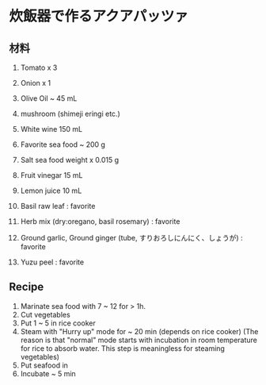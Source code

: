 # 炊飯器で作るアクアパッツァ

## 材料

1. Tomato x 3
2. Onion x 1
3. Olive Oil ~ 45 mL
4. mushroom (shimeji eringi etc.)
5. White wine 150 mL


6. Favorite sea food ~ 200 g
7. Salt sea food weight x 0.015 g
8. Fruit vinegar 15 mL
9. Lemon juice 10 mL
10. Basil raw leaf : favorite
11. Herb mix (dry:oregano, basil rosemary) : favorite
12. Ground garlic, Ground ginger (tube, すりおろしにんにく、しょうが) : favorite 
13. Yuzu peel : favorite


## Recipe
1. Marinate sea food with 7 ~ 12 for > 1h.
2. Cut vegetables
3. Put 1 ~ 5 in rice cooker
4. Steam with "Hurry up" mode for ~ 20 min (depends on rice cooker)
    (The reason is that "normal" mode starts with incubation in room temperature for rice to absorb water.
    This step is meaningless for steaming vegetables)
5. Put seafood in
6. Incubate ~ 5 min


    